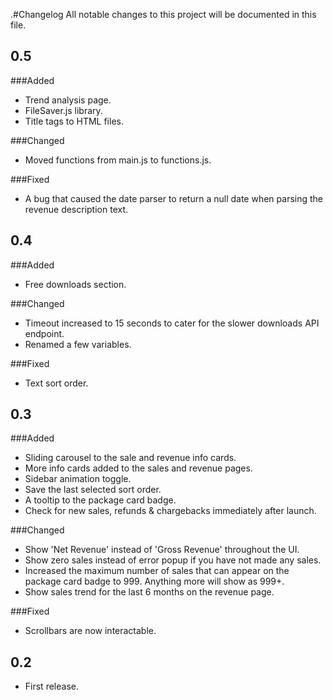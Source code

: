 ﻿﻿﻿.﻿﻿﻿﻿﻿﻿﻿﻿﻿﻿﻿﻿﻿﻿﻿﻿﻿﻿﻿﻿﻿﻿﻿﻿﻿﻿﻿﻿﻿#ChangelogAll notable changes to this project will be documented in this file.## 0.5###Added- Trend analysis page.- FileSaver.js library.- Title tags to HTML files.###Changed- Moved functions from main.js to functions.js.###Fixed- A bug that caused the date parser to return a null date when parsing the revenue description text.## 0.4###Added- Free downloads section.###Changed- Timeout increased to 15 seconds to cater for the slower downloads API endpoint.- Renamed a few variables.###Fixed- Text sort order.## 0.3###Added- Sliding carousel to the sale and revenue info cards.- More info cards added to the sales and revenue pages.- Sidebar animation toggle.- Save the last selected sort order.- A tooltip to the package card badge.- Check for new sales, refunds & chargebacks immediately after launch.###Changed- Show 'Net Revenue' instead of 'Gross Revenue' throughout the UI.- Show zero sales instead of error popup if you have not made any sales.- Increased the maximum number of sales that can appear on the package card badge to 999. Anything more will show as 999+.- Show sales trend for the last 6 months on the revenue page.###Fixed- Scrollbars are now interactable.## 0.2- First release.